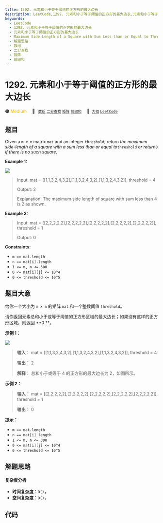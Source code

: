 ```yaml
---
title: 1292. 元素和小于等于阈值的正方形的最大边长
description: LeetCode,1292. 元素和小于等于阈值的正方形的最大边长,元素和小于等于阈值的正方形的最大边长,Maximum Side Length of a Square with Sum Less than or Equal to Threshold,解题思路,数组,二分查找,矩阵,前缀和
keywords:
  - LeetCode
  - 1292. 元素和小于等于阈值的正方形的最大边长
  - 元素和小于等于阈值的正方形的最大边长
  - Maximum Side Length of a Square with Sum Less than or Equal to Threshold
  - 解题思路
  - 数组
  - 二分查找
  - 矩阵
  - 前缀和
---
```


# 1292. 元素和小于等于阈值的正方形的最大边长

🟠 <font color=#ffb800>Medium</font>&emsp; 🔖&ensp; [`数组`](/tag/array.md) [`二分查找`](/tag/binary-search.md) [`矩阵`](/tag/matrix.md) [`前缀和`](/tag/prefix-sum.md)&emsp; 🔗&ensp;[`力扣`](https://leetcode.cn/problems/maximum-side-length-of-a-square-with-sum-less-than-or-equal-to-threshold) [`LeetCode`](https://leetcode.com/problems/maximum-side-length-of-a-square-with-sum-less-than-or-equal-to-threshold)

## 题目

Given a `m x n` matrix `mat` and an integer `threshold`, return _the maximum
side-length of a square with a sum less than or equal to_`threshold` _or
return_`0` _if there is no such square_.



**Example 1:**

![](https://assets.leetcode.com/uploads/2019/12/05/e1.png)

> Input: mat = [[1,1,3,2,4,3,2],[1,1,3,2,4,3,2],[1,1,3,2,4,3,2]], threshold = 4
> 
> Output: 2
> 
> Explanation: The maximum side length of square with sum less than 4 is 2 as shown.

**Example 2:**

> Input: mat = [[2,2,2,2,2],[2,2,2,2,2],[2,2,2,2,2],[2,2,2,2,2],[2,2,2,2,2]], threshold = 1
> 
> Output: 0

**Constraints:**

  * `m == mat.length`
  * `n == mat[i].length`
  * `1 <= m, n <= 300`
  * `0 <= mat[i][j] <= 10^4`
  * `0 <= threshold <= 10^5`


## 题目大意

给你一个大小为 `m x n` 的矩阵 `mat` 和一个整数阈值 `threshold`。

请你返回元素总和小于或等于阈值的正方形区域的最大边长；如果没有这样的正方形区域，则返回 **0  **。  


**示例 1：**

![](https://assets.leetcode-cn.com/aliyun-lc-upload/uploads/2019/12/15/e1.png)

> 
> 
> 
> 
> 
> **输入：** mat = [[1,1,3,2,4,3,2],[1,1,3,2,4,3,2],[1,1,3,2,4,3,2]], threshold = 4
> 
> **输出：** 2
> 
> **解释：** 总和小于或等于 4 的正方形的最大边长为 2，如图所示。
> 
> 

**示例 2：**

> 
> 
> 
> 
> 
> **输入：** mat = [[2,2,2,2,2],[2,2,2,2,2],[2,2,2,2,2],[2,2,2,2,2],[2,2,2,2,2]], threshold = 1
> 
> **输出：** 0
> 
> 



**提示：**

  * `m == mat.length`
  * `n == mat[i].length`
  * `1 <= m, n <= 300`
  * `0 <= mat[i][j] <= 10^4`
  * `0 <= threshold <= 10^5` 


## 解题思路

#### 复杂度分析

- **时间复杂度**：`O()`，
- **空间复杂度**：`O()`，

## 代码

```javascript

```